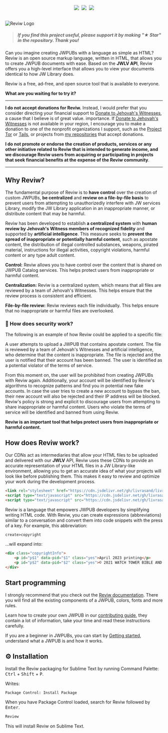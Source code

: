 <div align="center"><a href="README.md"><img src="https://custom-icon-badges.demolab.com/badge/Español-white.svg?logo=mexico-flag& "></a>&nbsp;&nbsp;<a href="README-en.md"><img src="https://custom-icon-badges.demolab.com/badge/English-white.svg?logo=usa-flag"></a>&nbsp;&nbsp;<a href="README-it.md"><img src="https://custom-icon-badges.demolab.com/badge/Italiano-white.svg?logo=italy-flag"></a></div>
<br>

![Reviw Logo](https://github.com/livrasand/Reviw/assets/104039397/3202a0b1-266c-4815-a4ba-35b470965e7a)
> ##### If you find this project useful, please support it by making "★ Star" in the repository. Thank you!

Can you imagine creating JWPUBs with a language as simple as HTML? Reviw is an open source markup language, written in HTML, that allows you to create JWPUB documents with ease. Based on the **JWLV API**, Reviw offers you a high-level interface that allows you to view your documents identical to how JW Library does.

Reviw is a free, ad-free, and open source tool that is available to everyone.

**What are you waiting for to try it?**

---

**I do not accept donations for Reviw.** Instead, I would prefer that you consider directing your financial support to [Donate to Jehovah's Witnesses](https://donate.jw.org/), a cause that I believe is of great value. importance. If [Donate to Jehovah's Witnesses](https://donate.jw.org/) is not available in your region, I encourage you to make a donation to one of the nonprofit organizations I support, such as the [Project Tor](https://donate.torproject.org/) or [Tails](https://tails.net/), or projects from [my repositories](https://github.com/livrasand?tab=repositories ) that accept donations.

**I do not promote or endorse the creation of products, services or any other initiative related to Reviw that is intended to generate income, and we discourage Reviw users from acquiring or participating in projects that seek financial benefits at the expense of the Reviw community**.

---

## Why Reviw?
The fundamental purpose of Reviw is to **have control** over the creation of custom JWPUBs, **be centralized** and **review on a file-by-file basis** to prevent users from attempting to unauthorizedly interfere with JW services Library, modify the JW Library application in an inappropriate manner, or distribute content that may be harmful.

Reviw has been developed to establish **a centralized system** with **human review by Jehovah's Witness members of recognized fidelity** and supported by **artificial intelligence**. This measure seeks to **prevent the spread of inappropriate or potentially harmful content**, such as apostate content, the distribution of illegal controlled substances, weapons, pirated material, instructions for illegal activities, copyright violations, harmful content or any type adult content.

**Control:** Reviw allows you to have control over the content that is shared on JWPUB Catalog services. This helps protect users from inappropriate or harmful content.

**Centralization:** Reviw is a centralized system, which means that all files are reviewed by a team of Jehovah's Witnesses. This helps ensure that the review process is consistent and efficient.

**File-by-file review:** Reviw reviews each file individually. This helps ensure that no inappropriate or harmful files are overlooked.

### 🔐 How does security work?
The following is an example of how Reviw could be applied to a specific file:

A user attempts to upload a JWPUB that contains apostate content. The file is reviewed by a team of Jehovah's Witnesses and artificial intelligence, who determine that the content is inappropriate. The file is rejected and the user is notified that their account has been banned. The user is identified as a potential violator of the terms of service.

From this moment on, the user will be prohibited from creating JWPUBs with Reviw again. Additionally, your account will be identified by Reviw's algorithms to recognize patterns and find you in potential new fake accounts. In case the user tries to create a new account to bypass the ban, their new account will also be rejected and their IP address will be blocked. Reviw's policy is strong and explicit to discourage users from attempting to share inappropriate or harmful content. Users who violate the terms of service will be identified and banned from using Reviw.

**Reviw is an important tool that helps protect users from inappropriate or harmful content.**

## How does Reviw work?
Our CDNs act as intermediaries that allow your HTML files to be uploaded and delivered with our **JWLV** API, Reviw uses these CDNs to provide an accurate representation of your HTML files in a JW Library-like environment, allowing you to get an accurate idea of what your projects will look like before publishing them. This makes it easy to review and optimize your work during the development process.
```html
<link rel="stylesheet" href="https://cdn.jsdelivr.net/gh/livrasand/livrasand.github.io@main/JW-Library-Visualizer-API/4a57204c696272617279.css">
<script type="text/javascript" src="https://cdn.jsdelivr.net/gh/livrasand/livrasand.github.io@main/JW-Library-Visualizer-API/4a57204c696272617279.js"></script >
<script type="text/javascript" src="https://cdn.jsdelivr.net/gh/livrasand/livrasand.github.io@main/JW-Library-Visualizer-API/496d6167656e6573.js"></script >
```
Reviw is a language that empowers JWPUB developers by simplifying writing HTML code. With Reviw, you can create expressions (abbreviations) similar to a conversation and convert them into code snippets with the press of a key. For example, this abbreviation:

```html
create>copyright
```

...will expand into:

```html
<div class="copyrightInfo">
    <p id="p$1" data-pid="$1" class="yes">April 2023 printing</p>
    <p id="p$2" data-pid="$2" class="yes">© 2021 WATCH TOWER BIBLE AND TRACT SOCIETY OF PENNSYLVANIA</p>
</div>
```

## Start programming
I strongly recommend that you check out the [Reviw documentation](https://livrasand.github.io/Reviw/). There you will find all the existing components of a JWPUB, colors, fonts and more rules.

Learn how to create your own JWPUB in our [contributing guide](CONTRIBUTING.md), they contain a lot of information, take your time and read these instructions carefully.

If you are a beginner in JWPUBs, you can start by [Getting started](https://github.com/livrasand/Reviw/wiki/Getting-started), understand what a JWPUB is and how it works.

## ⚙️ Installation
Install the Reviw packaging for Sublime Text by running Command Palette: <kbd>Ctrl</kbd> + <kbd>Shift</kbd> + <kbd>P</kbd>.

Writes:

```html
Package Control: Install Package
```

When you have Package Control loaded, search for Reviw followed by <kbd>Enter</kbd>.

```html
Review
```

This will install Reviw on Sublime Text.
